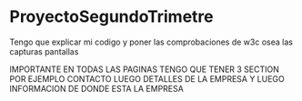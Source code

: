 # ProyectoSegundoTrimetre


Tengo que explicar mi codigo y poner las comprobaciones de w3c osea las capturas pantallas




IMPORTANTE EN TODAS LAS PAGINAS TENGO QUE TENER 3 SECTION POR EJEMPLO CONTACTO LUEGO DETALLES DE LA EMPRESA Y LUEGO INFORMACION DE DONDE ESTA LA EMPRESA